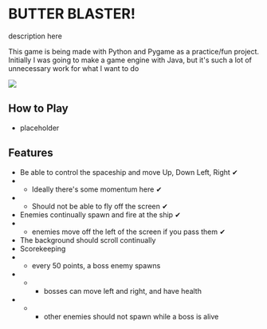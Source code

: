 # BUTTER BLASTER!
description here

This game is being made with Python and Pygame as a practice/fun project.
Initially I was going to make a game engine with Java, but it's such a lot of unnecessary work for what I want to do

![](https://cdn.discordapp.com/attachments/898665681778774127/1088324107969515591/pancakedave.png)

## How to Play

* placeholder

## Features

* Be able to control the spaceship and move Up, Down Left, Right &#x2714;
* * Ideally there's some momentum here &#x2714;
* * Should not be able to fly off the screen &#x2714;
* Enemies continually spawn and fire at the ship &#x2714;
* * enemies move off the left  of the screen if you pass them &#x2714;
* The background should scroll continually
* Scorekeeping
* * every 50 points, a boss enemy spawns
* * * bosses can move left and right, and have health
* * * other enemies should not spawn while a boss is alive

